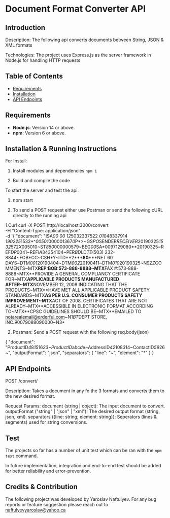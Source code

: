 # Document Format Converter API

## **Introduction**

Description: The following api converts documents between String, JSON & XML formats

Technologies: The project uses Express.js as the server framework in Node.js for handling HTTP requests

## **Table of Contents**

- [Requirements](#requirements)
- [Installation](#installation)
- [API Endpoints](#api-endpoints)

## **Requirements**

- **Node.js**: Version 14 or above.
- **npm**: Version 6 or above.

## **Installation & Running Instructions**

For Install:

1. Install modules and dependencies `npm i`

2. Build and compile the code

To start the server and test the api:

1. npm start

2. To send a POST request either use Postman or send the following cURL directly to the running api

1.Curl
curl -X POST http://localhost:3000/convert \
-H "Content-Type: application/json" \
-d '{
"document": "ISA*00* _00_ *12*5032337522 *01*048337914 *190225*1532*^*00501*000001367*0*P*>~GS*PO*SENDER*RECEIVER*20190325*1532*572*X*005010~ST*850*000000579~BEG*00*SA*0097129080\*\*20190325~REF*DP*0041~REF*IA*34354104~PER*BD*LD*TE*(503) 232-8844~FOB*CC~CSH\*Y~ITD**2\*\*\***60**\***NET 60 DAYS~DTM*001*20190404~DTM*002*20190411~DTM*010*20190325~N9*ZZ*COMMENTS~MTX**REP:BOB:573-888-8888~MTX**FAX #:573-888-8888~MTX**PROVIDE A GENERAL COMPLIANCY CERTIFICATE FOR~MTX**APPLICABLE PRODUCTS MANUFACTURED AFTER~MTX**NOVEMBER 12, 2008 INDICATING THAT THE PRODUCTS~MTX**HAVE MET ALL APPLICABLE PRODUCT SAFETY STANDARDS~MTX**AS PER U.S. CONSUMER PRODUCTS SAFETY IMPROVEMENT~MTX**ACT OF 2008. CERTIFICATES THAT ARE NOT ALREADY~MTX**ACCESSIBLE IN ELECTRONIC FORMAT ACCORDING TO~MTX**CPSC GUIDELINES SHOULD BE~MTX\**EMAILED TO notarealemail@orderful.com~N1*BT*DEPT STORE, INC.*9*0079088090000~N3*

2. Postman: Send a POST request with the following req.body(json)

{
"document": "ProductID*4*8*15*16*23~ProductID*a*b*c*d*e~AddressID*42*108*3*14~ContactID*59*26~",
"outputFormat": "json",
"separators": {
"line": "~",
"element": "\*"
}
}

## **API Endpoints**

POST /convert/

Description: Takes a document in any fo the 3 formats and converts them to the new desired format.

Request Params:
document (string | object): The input document to convert.
outputFormat ("string" | "json" | "xml"): The desired output format (string, json, xml).
separators ({line: string; element: string}): Seperators (lines & segments) used for string conversions.

## **Test**

The projects so far has a number of unit test which can be ran with the `npm test` command.

In future implementation, integration and end-to-end test should be added for better reliability and error-prevention.

## **Credits & Contribution**

The following project was developed by Yaroslav Naftulyev. For any bug reports or feature suggestion please reach out to naftulyevyaroslav@yahoo.ca
